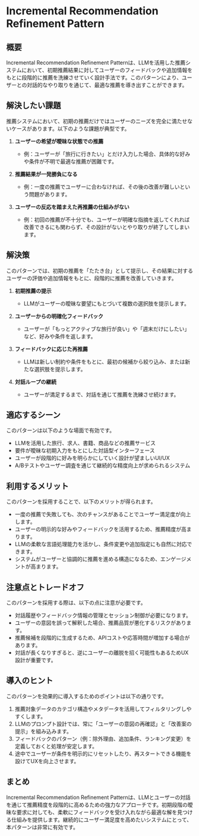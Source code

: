 # Incremental Recommendation Refinement Pattern

## 概要

Incremental Recommendation Refinement Patternは、LLMを活用した推薦システムにおいて、初期推薦結果に対してユーザーのフィードバックや追加情報をもとに段階的に推薦を洗練させていく設計手法です。このパターンにより、ユーザーとの対話的なやり取りを通じて、最適な推薦を導き出すことができます。

## 解決したい課題

推薦システムにおいて、初期の推薦だけではユーザーのニーズを完全に満たせないケースがあります。以下のような課題が典型です。

1. **ユーザーの希望が曖昧な状態での推薦**
   - 例：ユーザーが「旅行に行きたい」とだけ入力した場合、具体的な好みや条件が不明で最適な推薦が困難です。

2. **推薦結果が一発勝負になる**
   - 例：一度の推薦でユーザーに合わなければ、その後の改善が難しいという問題があります。

3. **ユーザーの反応を踏まえた再推薦の仕組みがない**
   - 例：初回の推薦が不十分でも、ユーザーが明確な指摘を返してくれれば改善できるにも関わらず、その設計がないとやり取りが終了してしまいます。

## 解決策

このパターンでは、初期の推薦を「たたき台」として提示し、その結果に対するユーザーの評価や追加情報をもとに、段階的に推薦を改善していきます。

1. **初期推薦の提示**
   - LLMがユーザーの曖昧な要望にもとづいて複数の選択肢を提示します。

2. **ユーザーからの明確化フィードバック**
   - ユーザーが「もっとアクティブな旅行が良い」や「週末だけにしたい」など、好みや条件を返します。

3. **フィードバックに応じた再推薦**
   - LLMは新しい制約や条件をもとに、最初の候補から絞り込み、または新たな選択肢を提示します。

4. **対話ループの継続**
   - ユーザーが満足するまで、対話を通じて推薦を洗練させ続けます。

## 適応するシーン

このパターンは以下のような場面で有効です。

- LLMを活用した旅行、求人、書籍、商品などの推薦サービス
- 要件が曖昧な初期入力をもとにした対話型インターフェース
- ユーザーが段階的に好みを明らかにしていく設計が望ましいUI/UX
- A/Bテストやユーザー調査を通じて継続的な精度向上が求められるシステム

## 利用するメリット

このパターンを採用することで、以下のメリットが得られます。

- 一度の推薦で失敗しても、次のチャンスがあることでユーザー満足度が向上します。
- ユーザーの明示的な好みやフィードバックを活用するため、推薦精度が高まります。
- LLMの柔軟な言語処理能力を活かし、条件変更や追加指定にも自然に対応できます。
- システムがユーザーと協調的に推薦を進める構造になるため、エンゲージメントが高まります。

## 注意点とトレードオフ

このパターンを採用する際は、以下の点に注意が必要です。

- 対話履歴やフィードバック情報の管理とセッション制御が必要になります。
- ユーザーの意図を誤って解釈した場合、推薦品質が悪化するリスクがあります。
- 推薦候補を段階的に生成するため、APIコストや応答時間が増加する場合があります。
- 対話が長くなりすぎると、逆にユーザーの離脱を招く可能性もあるためUX設計が重要です。

## 導入のヒント

このパターンを効果的に導入するためのポイントは以下の通りです。

1. 推薦対象データのカテゴリ構造やメタデータを活用してフィルタリングしやすくします。
2. LLMのプロンプト設計では、常に「ユーザーの意図の再確認」と「改善案の提示」を組み込みます。
3. フィードバックのパターン（例：除外理由、追加条件、ランキング変更）を定義しておくと処理が安定します。
4. 途中でユーザーが条件を明示的にリセットしたり、再スタートできる機能を設けてUXを向上させます。

## まとめ

Incremental Recommendation Refinement Patternは、LLMとユーザーの対話を通じて推薦精度を段階的に高めるための強力なアプローチです。初期段階の曖昧な要求に対しても、柔軟にフィードバックを受け入れながら最適な解を見つける仕組みを提供します。継続的にユーザー満足度を高めたいシステムにとって、本パターンは非常に有効です。
